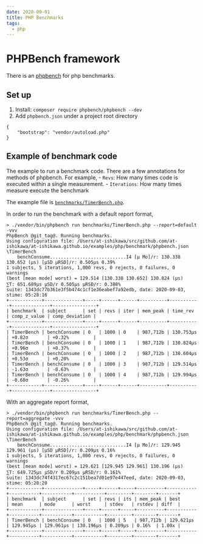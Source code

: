 ```yaml
---
date: 2020-09-01
title: PHP Benchmarks
tags:
  - php
---
```


PHPBench framework
===

There is an [phpbench](https://phpbench.readthedocs.io/en/latest/index.html) for php benchmarks.

Set up
---
1. Install: `composer require phpbench/phpbench --dev`
1. Add `phpbench.json` under a project root directory
```
{
    "bootstrap": "vendor/autoload.php"
}
```

Example of benchmark code
---
The example to run a benchmark code.
There are a few annotations for methods of phpbench. For example,
    - `Revs`: How many times code is executed within a single measurement.
    - `Iterations`: How many times measure execute the benchmark

The example file is [`benchmarks/TimerBench.php`](/examples/php/benchmark/benchmarks/TimerBench.php).

In order to run the benchmark with a default report format,
```
> ./vendor/bin/phpbench run benchmarks/TimerBench.php --report=default -vvv
PhpBench @git_tag@. Running benchmarks.
Using configuration file: /Users/at-ishikawa/src/github.com/at-ishikawa/at-ishikawa.github.io/examples/php/benchmark/phpbench.json
\TimerBench
    benchConsume............................I4 [μ Mo]/r: 130.338 130.652 (μs) [μSD μRSD]/r: 0.505μs 0.39%
1 subjects, 5 iterations, 1,000 revs, 0 rejects, 0 failures, 0 warnings
(best [mean mode] worst) = 129.514 [130.338 130.652] 130.824 (μs)
⅀T: 651.689μs μSD/r 0.505μs μRSD/r: 0.388%
suite: 1343dc77b361e3f5b474c1cf1e36eabef7a92edb, date: 2020-09-03, stime: 05:28:16
+------------+--------------+-----+------+------+----------+-----------+--------------+----------------+
| benchmark  | subject      | set | revs | iter | mem_peak | time_rev  | comp_z_value | comp_deviation |
+------------+--------------+-----+------+------+----------+-----------+--------------+----------------+
| TimerBench | benchConsume | 0   | 1000 | 0    | 987,712b | 130.753μs | +0.82σ       | +0.32%         |
| TimerBench | benchConsume | 0   | 1000 | 1    | 987,712b | 130.824μs | +0.96σ       | +0.37%         |
| TimerBench | benchConsume | 0   | 1000 | 2    | 987,712b | 130.604μs | +0.53σ       | +0.20%         |
| TimerBench | benchConsume | 0   | 1000 | 3    | 987,712b | 129.514μs | -1.63σ       | -0.63%         |
| TimerBench | benchConsume | 0   | 1000 | 4    | 987,712b | 129.994μs | -0.68σ       | -0.26%         |
+------------+--------------+-----+------+------+----------+-----------+--------------+----------------+
```

With an aggregate report format,
```
> ./vendor/bin/phpbench run benchmarks/TimerBench.php --report=aggregate -vvv
PhpBench @git_tag@. Running benchmarks.
Using configuration file: /Users/at-ishikawa/src/github.com/at-ishikawa/at-ishikawa.github.io/examples/php/benchmark/phpbench.json
\TimerBench
    benchConsume............................I4 [μ Mo]/r: 129.945 129.961 (μs) [μSD μRSD]/r: 0.209μs 0.16%
1 subjects, 5 iterations, 1,000 revs, 0 rejects, 0 failures, 0 warnings
(best [mean mode] worst) = 129.621 [129.945 129.961] 130.196 (μs)
⅀T: 649.725μs μSD/r 0.209μs μRSD/r: 0.161%
suite: 1343dc74f4317ec67c2c151bea7d01e97e447eed, date: 2020-09-03, stime: 05:28:20
+------------+--------------+-----+------+-----+----------+-----------+-----------+-----------+-----------+---------+--------+-------+
| benchmark  | subject      | set | revs | its | mem_peak | best      | mean      | mode      | worst     | stdev   | rstdev | diff  |
+------------+--------------+-----+------+-----+----------+-----------+-----------+-----------+-----------+---------+--------+-------+
| TimerBench | benchConsume | 0   | 1000 | 5   | 987,712b | 129.621μs | 129.945μs | 129.961μs | 130.196μs | 0.209μs | 0.16%  | 1.00x |
+------------+--------------+-----+------+-----+----------+-----------+-----------+-----------+-----------+---------+--------+-------+
```
